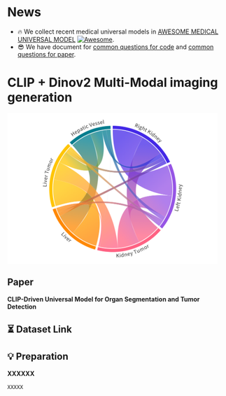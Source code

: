 # News
 - 🔥 We collect recent medical universal models in [AWESOME MEDICAL UNIVERSAL MODEL](documents/awesome.md) [![Awesome](https://awesome.re/badge.svg)](https://awesome.re).
 - 😎 We have document for [common questions for code](documents/common_code_questions.md) and [common questions for paper](documents/common_paper_questions.md).

# CLIP + Dinov2 Multi-Modal imaging generation

<img src="teaser_fig.png" width = "480" height = "345" alt="" align=center />

## Paper

<b>CLIP-Driven Universal Model for Organ Segmentation and Tumor Detection</b> 

## ⏳ Dataset Link


## 💡 Preparation
**XXXXXX**  


```
XXXXX
```





